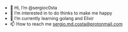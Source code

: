 - 👋 Hi, I’m @sergioc0sta
- 👀 I’m interested in to do thinks to make me happy
- 🌱 I’m currently learning golang and Elixir
- 📫 How to reach me sergio.md.costa@protonmail.com

<!---
sergioc0sta/sergioc0sta is a ✨ special ✨ repository because its `README.md` (this file) appears on your GitHub profile.
You can click the Preview link to take a look at your changes.
--->
